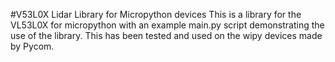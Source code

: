 #V53L0X Lidar Library for Micropython devices
This is a library for the VL53L0X for micropython with an example main.py script demonstrating the use of the library. 
This has been tested and used on the wipy devices made by Pycom.


